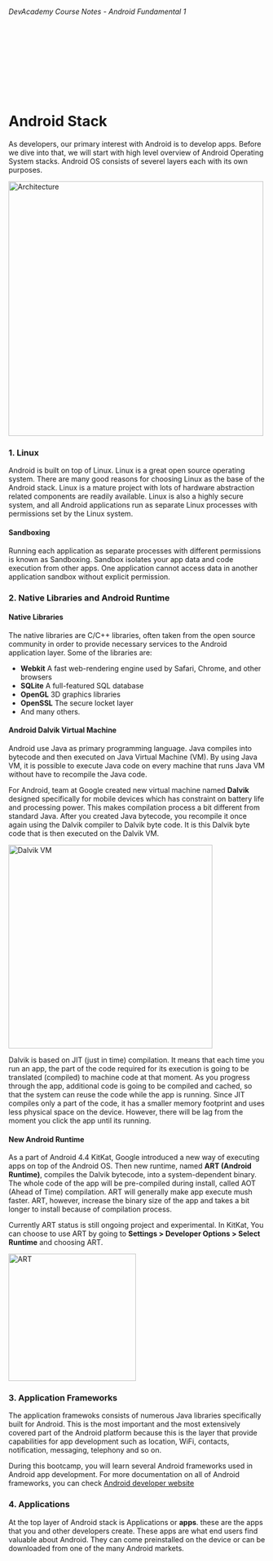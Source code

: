 
###### DevAcademy Course Notes - Android Fundamental 1

<br/>
<br/>
<br/>
<br/>
<br/>
<br/>
<br/>

# Android Stack

As developers, our primary interest with Android is to develop apps. Before we dive into that, we will start with high level overview of Android Operating System stacks. Android OS consists of severel layers each with its own purposes. 

<img src="https://i.cloudup.com/rGuI7rUgI_-1200x1200.jpeg" alt="Architecture" style="width: 500px;"/>

### 1. Linux 

Android is built on top of Linux. Linux is a great open source operating system. There are many good reasons for choosing Linux as the base of the Android stack. Linux is a mature project with lots of hardware abstraction related components are readily available. Linux is also a highly secure system, and all Android applications run as separate Linux processes with permissions set by the Linux system. 

#### Sandboxing

Running each application as separate processes with different permissions is known as Sandboxing. Sandbox isolates your app data and code execution from other apps. One application cannot access data in another application sandbox without explicit permission. 

### 2. Native Libraries and Android Runtime

#### Native Libraries

The native libraries are C/C++ libraries, often taken from the open source community in order to provide necessary services to the Android application layer. Some of the libraries are: 

* **Webkit** A fast web-rendering engine used by Safari, Chrome, and other browsers
* **SQLite** A full-featured SQL database
* **OpenGL** 3D graphics libraries
* **OpenSSL** The secure locket layer
* And many others.

#### Android Dalvik Virtual Machine

Android use Java as primary programming language. Java compiles into bytecode and then executed on Java Virtual Machine (VM). By using Java VM, it is possible to execute Java code on every machine that runs Java VM without have to recompile the Java code. 

For Android, team at Google created new virtual machine named **Dalvik** designed specifically for mobile devices which has constraint on battery life and processing power. This makes compilation process a bit different from standard Java. After you created Java bytecode, you recompile it once again using the Dalvik compiler to Dalvik byte code. It is this Dalvik byte code that is then executed on the Dalvik VM.

<img src="https://i.cloudup.com/EEv3WcmWgo-3000x3000.png" alt="Dalvik VM" style="width: 400px;"/>

Dalvik is based on JIT (just in time) compilation. It means that each time you run an app, the part of the code required for its execution is going to be translated (compiled) to machine code at that moment. As you progress through the app, additional code is going to be compiled and cached, so that the system can reuse the code while the app is running. Since JIT compiles only a part of the code, it has a smaller memory footprint and uses less physical space on the device. However, there will be lag from the moment you click the app until its running.

#### New Android Runtime

As a part of Android 4.4 KitKat, Google introduced a new way of executing apps on top of the Android OS. Then new runtime, named **ART (Android Runtime)**, compiles the Dalvik bytecode, into a system-dependent binary. The whole code of the app will be pre-compiled during install, called AOT (Ahead of Time) compilation. ART will generally make app execute mush faster. ART, however, increase the binary size of the app and takes a bit longer to install because of compilation process.

Currently ART status is still ongoing project and experimental. In KitKat, You can choose to use ART by going to **Settings > Developer Options > Select Runtime** and choosing ART.

<img src="https://i.cloudup.com/NISlw1PONj-3000x3000.png" alt="ART" style="width: 250px;"/>

### 3. Application Frameworks

The application framewoks consists of numerous Java libraries specifically built for Android. This is the most important and the most extensively covered part of the Android platform because this is the layer that provide capabilities for app development such as location, WiFi, contacts, notification, messaging, telephony and so on. 

During this bootcamp, you will learn several Android frameworks used in Android app development. For more documentation on all of Android frameworks, you can check [Android developer website](http://developer.android.com/guide/index.html)

### 4. Applications

At the top layer of Android stack is Applications or **apps**. these are the apps that you and other developers create. These apps are what end users find valuable about Android. They can come preinstalled on the device or can be downloaded from one of the many Android markets.
